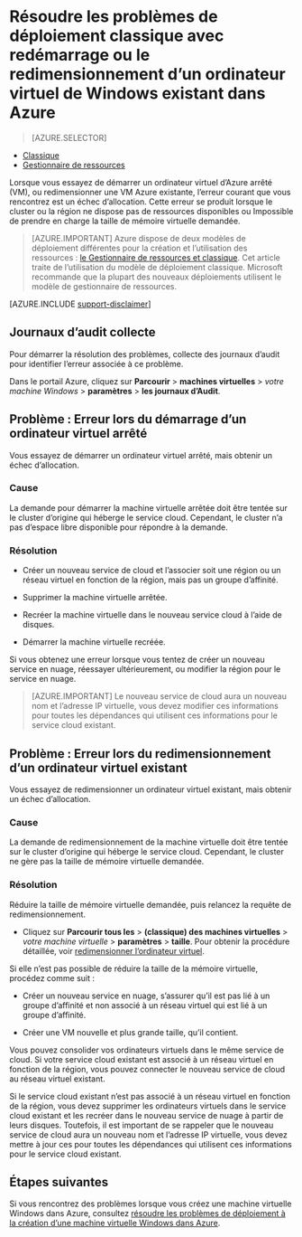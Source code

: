 <properties
   pageTitle="VM, redémarrage ou redimensionnement | Microsoft Azure"
   description="Résoudre les problèmes de déploiement classique avec redémarrage ou le redimensionnement d’un ordinateur virtuel de Windows existant dans Azure"
   services="virtual-machines-windows"
   documentationCenter=""
   authors="Deland-Han"
   manager="felixwu"
   editor=""
   tags="top-support-issue"/>

<tags
   ms.service="virtual-machines-windows"
   ms.topic="support-article"
   ms.tgt_pltfrm="vm-windows"
   ms.workload="required"
   ms.date="09/20/2016"
   ms.devlang="na"
   ms.author="delhan"/>

# <a name="troubleshoot-classic-deployment-issues-with-restarting-or-resizing-an-existing-windows-virtual-machine-in-azure"></a>Résoudre les problèmes de déploiement classique avec redémarrage ou le redimensionnement d’un ordinateur virtuel de Windows existant dans Azure

> [AZURE.SELECTOR]
- [Classique](virtual-machines-windows-classic-restart-resize-error-troubleshooting.md)
- [Gestionnaire de ressources](../../virtual-machines-windows-restart-resize-error-troubleshooting.md)

Lorsque vous essayez de démarrer un ordinateur virtuel d’Azure arrêté (VM), ou redimensionner une VM Azure existante, l’erreur courant que vous rencontrez est un échec d’allocation. Cette erreur se produit lorsque le cluster ou la région ne dispose pas de ressources disponibles ou Impossible de prendre en charge la taille de mémoire virtuelle demandée.
> [AZURE.IMPORTANT] Azure dispose de deux modèles de déploiement différentes pour la création et l’utilisation des ressources : [le Gestionnaire de ressources et classique](../../../resource-manager-deployment-model.md).  Cet article traite de l’utilisation du modèle de déploiement classique. Microsoft recommande que la plupart des nouveaux déploiements utilisent le modèle de gestionnaire de ressources.

[AZURE.INCLUDE [support-disclaimer](../../../../includes/support-disclaimer.md)]

## <a name="collect-audit-logs"></a>Journaux d’audit collecte

Pour démarrer la résolution des problèmes, collecte des journaux d’audit pour identifier l’erreur associée à ce problème.

Dans le portail Azure, cliquez sur **Parcourir** > **machines virtuelles** > _votre machine Windows_ > **paramètres** > **les journaux d’Audit**.

## <a name="issue-error-when-starting-a-stopped-vm"></a>Problème : Erreur lors du démarrage d’un ordinateur virtuel arrêté

Vous essayez de démarrer un ordinateur virtuel arrêté, mais obtenir un échec d’allocation.

### <a name="cause"></a>Cause

La demande pour démarrer la machine virtuelle arrêtée doit être tentée sur le cluster d’origine qui héberge le service cloud. Cependant, le cluster n’a pas d’espace libre disponible pour répondre à la demande.

### <a name="resolution"></a>Résolution

* Créer un nouveau service de cloud et l’associer soit une région ou un réseau virtuel en fonction de la région, mais pas un groupe d’affinité.

* Supprimer la machine virtuelle arrêtée.

* Recréer la machine virtuelle dans le nouveau service cloud à l’aide de disques.

* Démarrer la machine virtuelle recréée.

Si vous obtenez une erreur lorsque vous tentez de créer un nouveau service en nuage, réessayer ultérieurement, ou modifier la région pour le service en nuage.

> [AZURE.IMPORTANT] Le nouveau service de cloud aura un nouveau nom et l’adresse IP virtuelle, vous devez modifier ces informations pour toutes les dépendances qui utilisent ces informations pour le service cloud existant.

## <a name="issue-error-when-resizing-an-existing-vm"></a>Problème : Erreur lors du redimensionnement d’un ordinateur virtuel existant

Vous essayez de redimensionner un ordinateur virtuel existant, mais obtenir un échec d’allocation.

### <a name="cause"></a>Cause

La demande de redimensionnement de la machine virtuelle doit être tentée sur le cluster d’origine qui héberge le service cloud. Cependant, le cluster ne gère pas la taille de mémoire virtuelle demandée.

### <a name="resolution"></a>Résolution

Réduire la taille de mémoire virtuelle demandée, puis relancez la requête de redimensionnement.

* Cliquez sur **Parcourir tous les** > **(classique) des machines virtuelles** > _votre machine virtuelle_ > **paramètres** > **taille**. Pour obtenir la procédure détaillée, voir [redimensionner l’ordinateur virtuel](https://msdn.microsoft.com/library/dn168976.aspx).

Si elle n’est pas possible de réduire la taille de la mémoire virtuelle, procédez comme suit :

  * Créer un nouveau service en nuage, s’assurer qu’il est pas lié à un groupe d’affinité et non associé à un réseau virtuel qui est lié à un groupe d’affinité.

  * Créer une VM nouvelle et plus grande taille, qu’il contient.

Vous pouvez consolider vos ordinateurs virtuels dans le même service de cloud. Si votre service cloud existant est associé à un réseau virtuel en fonction de la région, vous pouvez connecter le nouveau service de cloud au réseau virtuel existant.

Si le service cloud existant n’est pas associé à un réseau virtuel en fonction de la région, vous devez supprimer les ordinateurs virtuels dans le service cloud existant et les recréer dans le nouveau service de nuage à partir de leurs disques. Toutefois, il est important de se rappeler que le nouveau service de cloud aura un nouveau nom et l’adresse IP virtuelle, vous devez mettre à jour ces pour toutes les dépendances qui utilisent ces informations pour le service cloud existant.

## <a name="next-steps"></a>Étapes suivantes

Si vous rencontrez des problèmes lorsque vous créez une machine virtuelle Windows dans Azure, consultez [résoudre les problèmes de déploiement à la création d’une machine virtuelle Windows dans Azure](../../virtual-machines-windows-troubleshoot-deployment-new-vm.md).
